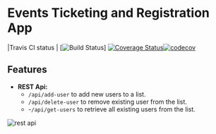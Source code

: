 # Events Ticketing and Registration App

|Travis CI status | [![Build Status](https://travis-ci.com/Ivankivu/Event-Ticketing.svg?branch=ModularApi)] [![Coverage Status](https://coveralls.io/repos/github/Ivankivu/Event-Ticketing/badge.svg?branch=master)](https://coveralls.io/github/Ivankivu/Event-Ticketing?branch=ModularApi)[![codecov](https://codecov.io/gh/Ivankivu/Event-Ticketing/branch/ModularApi/graph/badge.svg)](https://codecov.io/gh/Ivankivu/Event-Ticketing)

## Features

* **REST Api:**
  * `/api/add-user`  to add new users to a list.
  * `/api/delete-user`  to remove existing user from the list.
  * -`/api/get-users`  to retrieve all existing users from the list.

![rest api](https://user-images.githubusercontent.com/23555378/45200777-194d0680-b27b-11e8-9b8a-28f59b63bfae.gif)

